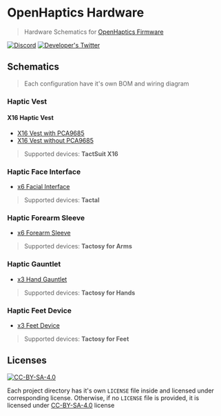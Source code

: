 # OpenHaptics Hardware

> Hardware Schematics for [OpenHaptics Firmware](https://github.com/openhaptics/openhaptics-firmware)

[![Discord](https://img.shields.io/discord/966090258104062023?label=Discord&logo=discord)](https://discord.gg/YUtRKAqty2)
[![Developer's Twitter](https://img.shields.io/twitter/follow/leon0399?color=%231DA1F2&label=Developer%27s%20Twitter&logo=twitter)](https://twitter.com/leon0399)

## Schematics

> Each configuration have it's own BOM and wiring diagram

### Haptic Vest

#### X16 Haptic Vest

* [X16 Vest with PCA9685](Devices/X16%20Vest/ESP32%20%2B%20PCA9685/)
* [X16 Vest without PCA9685](Devices/X16%20Vest/ESP32%20%2B%20Integrated%20PWM/)

> Supported devices: **TactSuit X16**

### Haptic Face Interface

* [x6 Facial Interface](Devices/Face%20Interface/ESP32%20+%20Integrated%20PWM/)

> Supported devices: **Tactal**

### Haptic Forearm Sleeve

* [x6 Forearm Sleeve](Devices/Forearm%20Sleeves/ESP32%20+%20Integrated%20PWM/)

> Supported devices: **Tactosy for Arms**

### Haptic Gauntlet

* [x3 Hand Gauntlet](Devices/Hand%20Gauntlets/ESP32%20+%20Integrated%20PWM/)

> Supported devices: **Tactosy for Hands**

### Haptic Feet Device

* [x3 Feet Device](Devices/Feet%20Devices/ESP32%20+%20Integrated%20PWM/)

> Supported devices: **Tactosy for Feet**

## Licenses

[![CC-BY-SA-4.0](https://img.shields.io/github/license/openhaptics/openhaptics.github.io)](/LICENSE)

Each project directory has it's own `LICENSE` file inside and licensed under corresponding license. Otherwise, if no `LICENSE` file is provided, it is licensed under [CC-BY-SA-4.0](https://creativecommons.org/licenses/by-sa/4.0/) license
